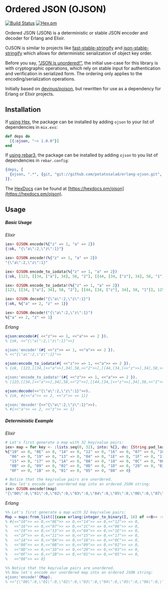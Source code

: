 # Ordered JSON (OJSON)

[![Build Status](https://travis-ci.org/potatosalad/erlang-ojson.svg?branch=master)](https://travis-ci.org/potatosalad/erlang-ojson) [![Hex.pm](https://img.shields.io/hexpm/v/ojson.svg)](https://hex.pm/packages/ojson)

Ordered JSON (JSON) is a deterministic or stable JSON encoder and decoder for Erlang and Elixir.

OJSON is similar to projects like [fast-stable-stringify](https://github.com/nickyout/fast-stable-stringify) and [json-stable-stringify](https://github.com/substack/json-stable-stringify) which allows for deterministic serialization of object key order.

Before you say, ["JSON is unordered!"](https://tools.ietf.org/html/rfc7159#section-1), the initial use-case for this library is with cryptographic operations, which rely on stable input for authentication and verification in serialized form.  The ordering only applies to the encoding/serialization operations.

Initially based on [devinus/poison](https://github.com/devinus/poison), but rewritten for use as a dependency for Erlang or Elixir projects.

## Installation

If [using Hex](https://hex.pm/), the package can be installed
by adding `ojson` to your list of dependencies in `mix.exs`:

```elixir
def deps do
  [{:ojson, "~> 1.0.0"}]
end
```

If [using rebar3](http://www.rebar3.org/), the package can be installed by adding `ojson` to you list of dependencies in `rebar.config`:

```erlang
{deps, [
  {ojson, ".*", {git, "git://github.com/potatosalad/erlang-ojson.git", {branch, "master"}}}
]}.
```

The [HexDocs](https://hexdocs.pm) can
be found at [https://hexdocs.pm/ojson](https://hexdocs.pm/ojson).

## Usage

##### Basic Usage

_Elixir_

```elixir
iex> OJSON.encode(%{"z" => 1, "a" => 2})
{:ok, "{\"a\":2,\"z\":1}"}

iex> OJSON.encode!(%{"z" => 1, "a" => 2})
"{\"a\":2,\"z\":1}"

iex> OJSON.encode_to_iodata(%{"z" => 1, "a" => 2})
{:ok, [123, [[34, ["a"], 34], 58, "2"], [[44, [34, ["z"], 34], 58, "1"]], 125]}

iex> OJSON.encode_to_iodata!(%{"z" => 1, "a" => 2})
[123, [[34, ["a"], 34], 58, "2"], [[44, [34, ["z"], 34], 58, "1"]], 125]

iex> OJSON.decode("{\"a\":2,\"z\":1}")
{:ok, %{"a" => 2, "z" => 1}}

iex> OJSON.decode!("{\"a\":2,\"z\":1}")
%{"a" => 2, "z" => 1}
```

_Erlang_

```erlang
ojson:encode(#{ <<"z">> => 1, <<"a">> => 2 }).
% {ok, <<"{\"a\":2,\"z\":1}">>}

ojson:'encode!'(#{ <<"z">> => 1, <<"a">> => 2 }).
% <<"{\"a\":2,\"z\":1}">>

ojson:encode_to_iodata(#{ <<"z">> => 1, <<"a">> => 2 }).
% {ok, [123,[[34,[<<"a">>],34],58,<<"2">>],[[44,[34,[<<"z">>],34],58,<<"1">>]],125]}

ojson:'encode_to_iodata!'(#{ <<"z">> => 1, <<"a">> => 2 }).
% [123,[[34,[<<"a">>],34],58,<<"2">>],[[44,[34,[<<"z">>],34],58,<<"1">>]],125]

ojson:decode(<<"{\"a\":2,\"z\":1}">>).
% {ok, #{<<"a">> => 2, <<"z">> => 1}}

ojson:'decode!'(<<"{\"a\":2,\"z\":1}">>).
% #{<<"a">> => 2, <<"z">> => 1}
```

##### Deterministic Example

_Elixir_

```elixir
# Let's first generate a map with 32 key/value pairs:
iex> map = for key <- :lists.seq(0, 32), into: %{}, do: {String.pad_leading(:erlang.integer_to_binary(key, 16), 2, "0"), 0}
%{"10" => 0, "0E" => 0, "14" => 0, "12" => 0, "16" => 0, "07" => 0, "1C" => 0,
  "06" => 0, "19" => 0, "13" => 0, "04" => 0, "1E" => 0, "1F" => 0, "11" => 0,
  "15" => 0, "17" => 0, "1A" => 0, "0A" => 0, "18" => 0, "0C" => 0, "00" => 0,
  "0B" => 0, "09" => 0, "02" => 0, "0D" => 0, "1D" => 0, "20" => 0, "03" => 0,
  "0F" => 0, "1B" => 0, "01" => 0, "05" => 0, "08" => 0}

# Notice that the key/value pairs are unordered.
# Now let's encode our unordered map into an ordered JSON string:
iex> OJSON.encode!(map)
"{\"00\":0,\"01\":0,\"02\":0,\"03\":0,\"04\":0,\"05\":0,\"06\":0,\"07\":0,\"08\":0,\"09\":0,\"0A\":0,\"0B\":0,\"0C\":0,\"0D\":0,\"0E\":0,\"0F\":0,\"10\":0,\"11\":0,\"12\":0,\"13\":0,\"14\":0,\"15\":0,\"16\":0,\"17\":0,\"18\":0,\"19\":0,\"1A\":0,\"1B\":0,\"1C\":0,\"1D\":0,\"1E\":0,\"1F\":0,\"20\":0}"
```

_Erlang_

```erlang
%% Let's first generate a map with 32 key/value pairs:
Map = maps:from_list([{case erlang:integer_to_binary(I, 16) of <<B>> -> <<$0,B>>; B -> B end, 0} || I <- lists:seq(0, 32)]).
% #{<<"10">> => 0,<<"0E">> => 0,<<"14">> => 0,<<"12">> => 0,
%   <<"16">> => 0,<<"07">> => 0,<<"1C">> => 0,<<"06">> => 0,
%   <<"19">> => 0,<<"13">> => 0,<<"04">> => 0,<<"1E">> => 0,
%   <<"1F">> => 0,<<"11">> => 0,<<"15">> => 0,<<"17">> => 0,
%   <<"1A">> => 0,<<"0A">> => 0,<<"18">> => 0,<<"0C">> => 0,
%   <<"00">> => 0,<<"0B">> => 0,<<"09">> => 0,<<"02">> => 0,
%   <<"0D">> => 0,<<"1D">> => 0,<<"20">> => 0,<<"03">> => 0,
%   <<"0F">> => 0,<<"1B">> => 0,<<"01">> => 0,<<"05">> => 0,
%   <<"08">> => 0}

%% Notice that the key/value pairs are unordered.
%% Now let's encode our unordered map into an ordered JSON string:
ojson:'encode!'(Map).
% <<"{\"00\":0,\"01\":0,\"02\":0,\"03\":0,\"04\":0,\"05\":0,\"06\":0,\"07\":0,\"08\":0,\"09\":0,\"0A\":0,\"0B\":0,\"0C\":0,\"0D\":0,\"0E\":0,\"0F\":0,\"10\":0,\"11\":0,\"12\":0,\"13\":0,\"14\":0,\"15\":0,\"16\":0,\"17\":0,\"18\":0,\"19\":0,\"1A\":0,\"1B\":0,\"1C\":0,\"1D\":0,\"1E\":0,\"1F\":0,\"20\":0}">>
```
